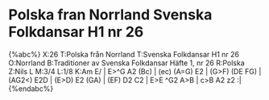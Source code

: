 # Polska fran Norrland Svenska Folkdansar H1 nr 26

{%abc%}
X:26
T:Polska från Norrland
T:Svenska Folkdansar H1 nr 26
O:Norrland
B:Traditioner av Svenska Folkdansar Häfte 1, nr 26
R:Polska
Z:Nils L
M:3/4
L:1/8
K:Am
E/ | E>^G A2 (Bc) | (ec) (A=G) E2 | (G>F) (DE FG) | (AG2<) E2D |
(E>D) E2 (GA) | (EF) D2 C2 | E>E ^G2 A>B | c>B A2 z2 :|
{%endabc%}
